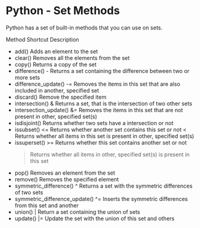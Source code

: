 # Python - Set Methods

Python has a set of built-in methods that you can use on sets.

Method	Shortcut	Description
* add()	 	Adds an element to the set
* clear()	 	Removes all the elements from the set
* copy()	 	Returns a copy of the set
* difference()	-	Returns a set containing the difference between two or more sets
* difference_update()	-=	Removes the items in this set that are also included in another, specified set
* discard()	 	Remove the specified item
* intersection()	&	Returns a set, that is the intersection of two other sets
* intersection_update()	&=	Removes the items in this set that are not present in other, specified set(s)
* isdisjoint()	 	Returns whether two sets have a intersection or not
* issubset()	<=	Returns whether another set contains this set or not
 	<	Returns whether all items in this set is present in other, specified set(s)
* issuperset()	>=	Returns whether this set contains another set or not
 	>	Returns whether all items in other, specified set(s) is present in this set
* pop()	 	Removes an element from the set
* remove()	 	Removes the specified element
* symmetric_difference()	^	Returns a set with the symmetric differences of two sets
* symmetric_difference_update()	^=	Inserts the symmetric differences from this set and another
* union()	|	Return a set containing the union of sets
* update()	|=	Update the set with the union of this set and others